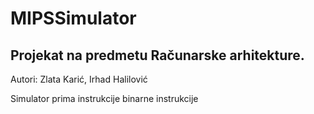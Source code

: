 # MIPSSimulator
## Projekat na predmetu Računarske arhitekture.

Autori:
Zlata Karić, Irhad Halilović

Simulator prima instrukcije binarne instrukcije